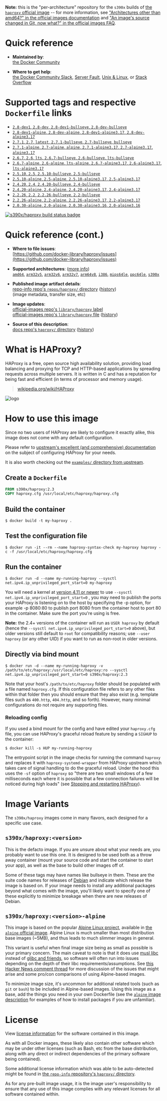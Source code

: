 <!--

********************************************************************************

WARNING:

    DO NOT EDIT "haproxy/README.md"

    IT IS AUTO-GENERATED

    (from the other files in "haproxy/" combined with a set of templates)

********************************************************************************

-->

**Note:** this is the "per-architecture" repository for the `s390x` builds of [the `haproxy` official image](https://hub.docker.com/_/haproxy) -- for more information, see ["Architectures other than amd64?" in the official images documentation](https://github.com/docker-library/official-images#architectures-other-than-amd64) and ["An image's source changed in Git, now what?" in the official images FAQ](https://github.com/docker-library/faq#an-images-source-changed-in-git-now-what).

# Quick reference

-	**Maintained by**:  
	[the Docker Community](https://github.com/docker-library/haproxy)

-	**Where to get help**:  
	[the Docker Community Slack](https://dockr.ly/comm-slack), [Server Fault](https://serverfault.com/help/on-topic), [Unix & Linux](https://unix.stackexchange.com/help/on-topic), or [Stack Overflow](https://stackoverflow.com/help/on-topic)

# Supported tags and respective `Dockerfile` links

-	[`2.8-dev1`, `2.8-dev`, `2.8-dev1-bullseye`, `2.8-dev-bullseye`](https://github.com/docker-library/haproxy/blob/817555017600e0dac39d93a75ef920adac450958/2.8/Dockerfile)
-	[`2.8-dev1-alpine`, `2.8-dev-alpine`, `2.8-dev1-alpine3.17`, `2.8-dev-alpine3.17`](https://github.com/docker-library/haproxy/blob/817555017600e0dac39d93a75ef920adac450958/2.8/alpine/Dockerfile)
-	[`2.7.1`, `2.7`, `latest`, `2.7.1-bullseye`, `2.7-bullseye`, `bullseye`](https://github.com/docker-library/haproxy/blob/eccea371bf2c3d5744a8ad1b2f5861825161052f/2.7/Dockerfile)
-	[`2.7.1-alpine`, `2.7-alpine`, `alpine`, `2.7.1-alpine3.17`, `2.7-alpine3.17`, `alpine3.17`](https://github.com/docker-library/haproxy/blob/eccea371bf2c3d5744a8ad1b2f5861825161052f/2.7/alpine/Dockerfile)
-	[`2.6.7`, `2.6`, `lts`, `2.6.7-bullseye`, `2.6-bullseye`, `lts-bullseye`](https://github.com/docker-library/haproxy/blob/9ae13c91cf82c4042360a0363b4d3fa190a51341/2.6/Dockerfile)
-	[`2.6.7-alpine`, `2.6-alpine`, `lts-alpine`, `2.6.7-alpine3.17`, `2.6-alpine3.17`, `lts-alpine3.17`](https://github.com/docker-library/haproxy/blob/9ae13c91cf82c4042360a0363b4d3fa190a51341/2.6/alpine/Dockerfile)
-	[`2.5.10`, `2.5`, `2.5.10-bullseye`, `2.5-bullseye`](https://github.com/docker-library/haproxy/blob/541751988360a0ee55b6bee53c2d41acafaee35d/2.5/Dockerfile)
-	[`2.5.10-alpine`, `2.5-alpine`, `2.5.10-alpine3.17`, `2.5-alpine3.17`](https://github.com/docker-library/haproxy/blob/541751988360a0ee55b6bee53c2d41acafaee35d/2.5/alpine/Dockerfile)
-	[`2.4.20`, `2.4`, `2.4.20-bullseye`, `2.4-bullseye`](https://github.com/docker-library/haproxy/blob/6a15b45320ff96bb7548248596ac0ee3d38d8fab/2.4/Dockerfile)
-	[`2.4.20-alpine`, `2.4-alpine`, `2.4.20-alpine3.17`, `2.4-alpine3.17`](https://github.com/docker-library/haproxy/blob/6a15b45320ff96bb7548248596ac0ee3d38d8fab/2.4/alpine/Dockerfile)
-	[`2.2.26`, `2.2`, `2.2.26-bullseye`, `2.2-bullseye`](https://github.com/docker-library/haproxy/blob/509852454b03fd3aeaad66d46b5f6655275646bb/2.2/Dockerfile)
-	[`2.2.26-alpine`, `2.2-alpine`, `2.2.26-alpine3.17`, `2.2-alpine3.17`](https://github.com/docker-library/haproxy/blob/509852454b03fd3aeaad66d46b5f6655275646bb/2.2/alpine/Dockerfile)
-	[`2.0.30-alpine`, `2.0-alpine`, `2.0.30-alpine3.16`, `2.0-alpine3.16`](https://github.com/docker-library/haproxy/blob/c845b04087b9d388d60f3158670c37c31e7e6fbb/2.0/alpine/Dockerfile)

[![s390x/haproxy build status badge](https://img.shields.io/jenkins/s/https/doi-janky.infosiftr.net/job/multiarch/job/s390x/job/haproxy.svg?label=s390x/haproxy%20%20build%20job)](https://doi-janky.infosiftr.net/job/multiarch/job/s390x/job/haproxy/)

# Quick reference (cont.)

-	**Where to file issues**:  
	[https://github.com/docker-library/haproxy/issues](https://github.com/docker-library/haproxy/issues)

-	**Supported architectures**: ([more info](https://github.com/docker-library/official-images#architectures-other-than-amd64))  
	[`amd64`](https://hub.docker.com/r/amd64/haproxy/), [`arm32v5`](https://hub.docker.com/r/arm32v5/haproxy/), [`arm32v6`](https://hub.docker.com/r/arm32v6/haproxy/), [`arm32v7`](https://hub.docker.com/r/arm32v7/haproxy/), [`arm64v8`](https://hub.docker.com/r/arm64v8/haproxy/), [`i386`](https://hub.docker.com/r/i386/haproxy/), [`mips64le`](https://hub.docker.com/r/mips64le/haproxy/), [`ppc64le`](https://hub.docker.com/r/ppc64le/haproxy/), [`s390x`](https://hub.docker.com/r/s390x/haproxy/)

-	**Published image artifact details**:  
	[repo-info repo's `repos/haproxy/` directory](https://github.com/docker-library/repo-info/blob/master/repos/haproxy) ([history](https://github.com/docker-library/repo-info/commits/master/repos/haproxy))  
	(image metadata, transfer size, etc)

-	**Image updates**:  
	[official-images repo's `library/haproxy` label](https://github.com/docker-library/official-images/issues?q=label%3Alibrary%2Fhaproxy)  
	[official-images repo's `library/haproxy` file](https://github.com/docker-library/official-images/blob/master/library/haproxy) ([history](https://github.com/docker-library/official-images/commits/master/library/haproxy))

-	**Source of this description**:  
	[docs repo's `haproxy/` directory](https://github.com/docker-library/docs/tree/master/haproxy) ([history](https://github.com/docker-library/docs/commits/master/haproxy))

# What is HAProxy?

HAProxy is a free, open source high availability solution, providing load balancing and proxying for TCP and HTTP-based applications by spreading requests across multiple servers. It is written in C and has a reputation for being fast and efficient (in terms of processor and memory usage).

> [wikipedia.org/wiki/HAProxy](https://en.wikipedia.org/wiki/HAProxy)

![logo](https://raw.githubusercontent.com/docker-library/docs/4da3e2446a4c257c3a32faac6256bee81f770316/haproxy/logo.png)

# How to use this image

Since no two users of HAProxy are likely to configure it exactly alike, this image does not come with any default configuration.

Please refer to [upstream's excellent (and comprehensive) documentation](https://docs.haproxy.org/) on the subject of configuring HAProxy for your needs.

It is also worth checking out the [`examples/` directory from upstream](http://git.haproxy.org/?p=haproxy-2.3.git;a=tree;f=examples).

## Create a `Dockerfile`

```dockerfile
FROM s390x/haproxy:2.3
COPY haproxy.cfg /usr/local/etc/haproxy/haproxy.cfg
```

## Build the container

```console
$ docker build -t my-haproxy .
```

## Test the configuration file

```console
$ docker run -it --rm --name haproxy-syntax-check my-haproxy haproxy -c -f /usr/local/etc/haproxy/haproxy.cfg
```

## Run the container

```console
$ docker run -d --name my-running-haproxy --sysctl net.ipv4.ip_unprivileged_port_start=0 my-haproxy
```

You will need a kernel at [version 4.11 or newer](https://github.com/moby/moby/issues/8460#issuecomment-312459310) to use `--sysctl net.ipv4.ip_unprivileged_port_start=0` , you may need to publish the ports your HAProxy is listening on to the host by specifying the -p option, for example -p 8080:80 to publish port 8080 from the container host to port 80 in the container. Make sure the port you're using is free.

**Note:** the 2.4+ versions of the container will run as `USER haproxy` by default (hence the `--sysctl net.ipv4.ip_unprivileged_port_start=0` above), but older versions still default to `root` for compatibility reasons; use `--user haproxy` (or any other UID) if you want to run as non-root in older versions.

## Directly via bind mount

```console
$ docker run -d --name my-running-haproxy -v /path/to/etc/haproxy:/usr/local/etc/haproxy:ro --sysctl net.ipv4.ip_unprivileged_port_start=0 s390x/haproxy:2.3
```

Note that your host's `/path/to/etc/haproxy` folder should be populated with a file named `haproxy.cfg`. If this configuration file refers to any other files within that folder then you should ensure that they also exist (e.g. template files such as `400.http`, `404.http`, and so forth). However, many minimal configurations do not require any supporting files.

### Reloading config

If you used a bind mount for the config and have edited your `haproxy.cfg` file, you can use HAProxy's graceful reload feature by sending a `SIGHUP` to the container:

```console
$ docker kill -s HUP my-running-haproxy
```

The entrypoint script in the image checks for running the command `haproxy` and replaces it with `haproxy-systemd-wrapper` from HAProxy upstream which takes care of signal handling to do the graceful reload. Under the hood this uses the `-sf` option of `haproxy` so "there are two small windows of a few milliseconds each where it is possible that a few connection failures will be noticed during high loads" (see [Stopping and restarting HAProxy](http://www.haproxy.org/download/2.3/doc/management.txt)).

# Image Variants

The `s390x/haproxy` images come in many flavors, each designed for a specific use case.

## `s390x/haproxy:<version>`

This is the defacto image. If you are unsure about what your needs are, you probably want to use this one. It is designed to be used both as a throw away container (mount your source code and start the container to start your app), as well as the base to build other images off of.

Some of these tags may have names like bullseye in them. These are the suite code names for releases of [Debian](https://wiki.debian.org/DebianReleases) and indicate which release the image is based on. If your image needs to install any additional packages beyond what comes with the image, you'll likely want to specify one of these explicitly to minimize breakage when there are new releases of Debian.

## `s390x/haproxy:<version>-alpine`

This image is based on the popular [Alpine Linux project](https://alpinelinux.org), available in [the `alpine` official image](https://hub.docker.com/_/alpine). Alpine Linux is much smaller than most distribution base images (~5MB), and thus leads to much slimmer images in general.

This variant is useful when final image size being as small as possible is your primary concern. The main caveat to note is that it does use [musl libc](https://musl.libc.org) instead of [glibc and friends](https://www.etalabs.net/compare_libcs.html), so software will often run into issues depending on the depth of their libc requirements/assumptions. See [this Hacker News comment thread](https://news.ycombinator.com/item?id=10782897) for more discussion of the issues that might arise and some pro/con comparisons of using Alpine-based images.

To minimize image size, it's uncommon for additional related tools (such as `git` or `bash`) to be included in Alpine-based images. Using this image as a base, add the things you need in your own Dockerfile (see the [`alpine` image description](https://hub.docker.com/_/alpine/) for examples of how to install packages if you are unfamiliar).

# License

View [license information](http://www.haproxy.org/download/1.5/doc/LICENSE) for the software contained in this image.

As with all Docker images, these likely also contain other software which may be under other licenses (such as Bash, etc from the base distribution, along with any direct or indirect dependencies of the primary software being contained).

Some additional license information which was able to be auto-detected might be found in [the `repo-info` repository's `haproxy/` directory](https://github.com/docker-library/repo-info/tree/master/repos/haproxy).

As for any pre-built image usage, it is the image user's responsibility to ensure that any use of this image complies with any relevant licenses for all software contained within.
